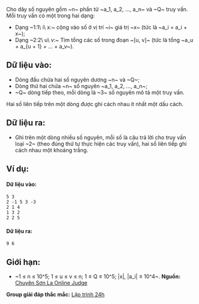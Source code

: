 Cho dãy số nguyên gồm ~n~ phần tử ~a_1, a_2, …, a_n~ và ~Q~ truy vấn. Mỗi truy vấn có một trong hai dạng:
- Dạng ~1:1\ i\ x:~ cộng vào số ở vị trí ~i~ giá trị ~x~ (tức là ~a_i = a_i + x~);
- Dạng ~2:2\ u\ v:~ Tìm tổng các số trong đoạn ~[u, v]~ (tức là  tổng ~a_u + a_{u + 1} + … + a_v~).

## Dữ liệu vào:
- Dòng đầu chứa hai số nguyên dương ~n~ và ~Q~;
- Dòng thứ hai chứa ~n~ số nguyên ~a_1, a_2, …, a_n~;
- ~Q~ dòng tiếp theo, mỗi dòng là ~3~ số nguyên mô tả một truy vấn.

Hai số liên tiếp trên một dòng được ghi cách nhau ít nhất một dấu cách.

## Dữ liệu ra:
- Ghi trên một dòng nhiều số nguyên, mỗi số là câu trả lời cho truy vấn loại ~2~ (theo đúng thứ tự thực hiện các truy vấn), hai số liên tiếp ghi cách nhau một khoảng trắng.

## Ví dụ:
#### Dữ liệu vào:
```
5 3
2 -1 5 3 -3
2 1 4
1 3 2
2 2 5
```

#### Dữ liệu ra:
```
9 6
```

## Giới hạn:
- ~1 ≤ n ≤ 10^5; 1 ≤ u ≤ v ≤ n; 1 ≤ Q ≤ 10^5; |x|, |a_i| ≤ 10^4~.
**Nguồn:** [Chuyên Sơn La Online Judge](http://csloj.ddns.net/)

**Group giải đáp thắc mắc:** [Lập trình 24h](https://www.facebook.com/groups/1386904321519984)